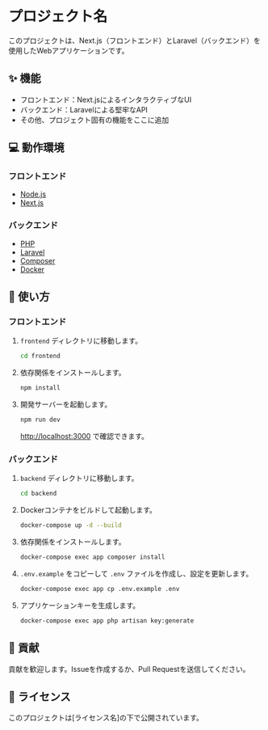 # プロジェクト名

このプロジェクトは、Next.js（フロントエンド）とLaravel（バックエンド）を使用したWebアプリケーションです。

## ✨ 機能

*   フロントエンド：Next.jsによるインタラクティブなUI
*   バックエンド：Laravelによる堅牢なAPI
*   その他、プロジェクト固有の機能をここに追加

## 💻 動作環境

### フロントエンド

*   [Node.js](https://nodejs.org/)
*   [Next.js](https://nextjs.org/)

### バックエンド

*   [PHP](https://www.php.net/)
*   [Laravel](https://laravel.com/)
*   [Composer](https://getcomposer.org/)
*   [Docker](https://www.docker.com/)

## 🚀 使い方

### フロントエンド

1.  `frontend` ディレクトリに移動します。
    ```bash
    cd frontend
    ```
2.  依存関係をインストールします。
    ```bash
    npm install
    ```
3.  開発サーバーを起動します。
    ```bash
    npm run dev
    ```
    [http://localhost:3000](http://localhost:3000) で確認できます。

### バックエンド

1.  `backend` ディレクトリに移動します。
    ```bash
    cd backend
    ```
2.  Dockerコンテナをビルドして起動します。
    ```bash
    docker-compose up -d --build
    ```
3.  依存関係をインストールします。
    ```bash
    docker-compose exec app composer install
    ```
4.  `.env.example` をコピーして `.env` ファイルを作成し、設定を更新します。
    ```bash
    docker-compose exec app cp .env.example .env
    ```
5.  アプリケーションキーを生成します。
    ```bash
    docker-compose exec app php artisan key:generate
    ```

## 🤝 貢献

貢献を歓迎します。Issueを作成するか、Pull Requestを送信してください。

## 📄 ライセンス

このプロジェクトは[ライセンス名]の下で公開されています。
